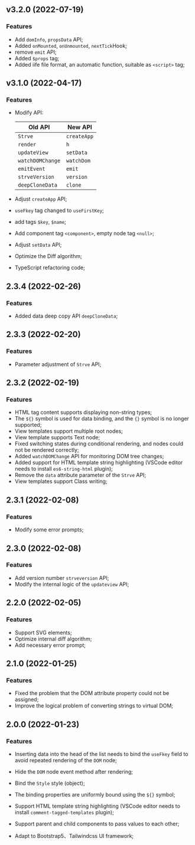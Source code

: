 ## v3.2.0 (2022-07-19)

### Features

- Add `domInfo`, `propsData` API;
- Added `onMounted`, `onUnmounted`, `nextTick`Hook;
- remove `emit` API;
- Added `$props` tag;
- Added iife file format, an automatic function, suitable as `<script>` tag;

## v3.1.0 (2022-04-17)

### Features

- Modify API:

  | Old API          | New API     |
  | ---------------- | ----------- |
  | `Strve`          | `createApp` |
  | `render`         | `h`         |
  | `updateView`     | `setData`   |
  | `watchDOMChange` | `watchDom`  |
  | `emitEvent`      | `emit`      |
  | `strveVersion`   | `version`   |
  | `deepCloneData`  | `clone`     |

- Adjust `createApp` API;
- `useFkey` tag changed to `useFirstKey`;
- add tags `$key`, `$name`;
- Add component tag `<component>`, empty node tag `<null>`;
- Adjust `setData` API;
- Optimize the Diff algorithm;
- TypeScript refactoring code;

## 2.3.4 (2022-02-26)

### Features

- Added data deep copy API `deepCloneData`;

## 2.3.3 (2022-02-20)

### Features

- Parameter adjustment of `Strve` API;

## 2.3.2 (2022-02-19)

### Features

- HTML tag content supports displaying non-string types;
- The `${}` symbol is used for data binding, and the `{}` symbol is no longer supported;
- View templates support multiple root nodes;
- View template supports Text node;
- Fixed switching states during conditional rendering, and nodes could not be rendered correctly;
- Added `watchDOMChange` API for monitoring DOM tree changes;
- Added support for HTML template string highlighting (VSCode editor needs to install `es6-string-html` plugin);
- Remove the `data` attribute parameter of the `Strve` API;
- View templates support Class writing;

## 2.3.1 (2022-02-08)

### Features

- Modify some error prompts;

## 2.3.0 (2022-02-08)

### Features

- Add version number `strveversion` API;
- Modify the internal logic of the `updateview` API;

## 2.2.0 (2022-02-05)

### Features

- Support SVG elements;
- Optimize internal diff algorithm;
- Add necessary error prompt;

## 2.1.0 (2022-01-25)

### Features

- Fixed the problem that the DOM attribute property could not be assigned;
- Improve the logical problem of converting strings to virtual DOM;

## 2.0.0 (2022-01-23)

### Features

- Inserting data into the head of the list needs to bind the `useFkey` field to avoid repeated rendering of the `DOM` node;

- Hide the `DOM` node event method after rendering;
- Bind the `Style` style (object);
- The binding properties are uniformly bound using the `${}` symbol;
- Support HTML template string highlighting (VSCode editor needs to install `comment-tagged-templates` plugin);
- Support parent and child components to pass values to each other;

- Adapt to Bootstrap5、Tailwindcss UI framework;
